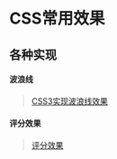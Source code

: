 # CSS常用效果

## 各种实现

#### 波浪线

> [CSS3实现波浪线效果](知识笔记/大前端/基础/CSS/效果/CSS3实现波浪线效果.md)

#### 评分效果

> [评分效果](知识笔记/大前端/基础/CSS/效果/评分效果.md)
